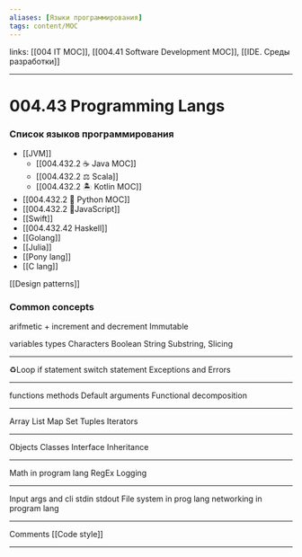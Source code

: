 ```yaml
---
aliases: [Языки программирования]
tags: content/MOC
---
```

links: [[004 IT MOC]], [[004.41 Software Development MOC]], [[IDE. Среды разработки]]

---
# 004.43 Programming Langs

### Список языков программирования
- [[JVM]]
    - [[004.432.2 ☕️ Java MOC]]
    - [[004.432.2 ⚖️ Scala]]
    - [[004.432.2 🏝 Kotlin MOC]]
- [[004.432.2 🐍 Python MOC]]
- [[004.432.2 🥜JavaScript]]
- [[Swift]]
- [[004.432.42 Haskell]]
- [[Golang]]
- [[Julia]]
- [[Pony lang]]
- [[C lang]]

[[Design patterns]]

### Common concepts
arifmetic + increment and decrement
Immutable

variables
types
Characters
Boolean
String
Substring, Slicing

---
♻️Loop
if statement
switch statement
Exceptions and Errors

---
functions
methods
Default arguments
Functional decomposition 

---
Array
List
Map
Set
Tuples
Iterators

---
Objects
Classes
Interface
Inheritance

---
Math in program lang
RegEx
Logging 

---

Input args and cli
stdin 
stdout
File system in prog lang 
networking in program lang

---
Comments
[[Code style]]










----
